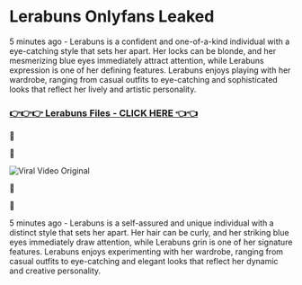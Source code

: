 # Lerabuns Onlyfans Leaked

<p>5 minutes ago - Lerabuns is a confident and one-of-a-kind individual with a eye-catching style that sets her apart. Her locks can be blonde, and her mesmerizing blue eyes immediately attract attention, while Lerabuns expression is one of her defining features. Lerabuns enjoys playing with her wardrobe, ranging from casual outfits to eye-catching and sophisticated looks that reflect her lively and artistic personality.</p><p>
<h3><a href="https://fansleaks.com-getfree.pro/lerabuns" rel="nofollow">👉👉👉 Lerabuns Files - CLICK HERE 👈👈</a></h3>
<p>🔻</p>
<p>🔻</p> <p>
<a href="https://fansleaks.com-getfree.pro/lerabuns" rel="nofollow"><img src="https://i.imgur.com/0ZbtXZ5.gif" alt="Viral Video Original" style="max-width: 100%; display: inline-block;" data-target="animated-image.originalImage"></a>
<p>🔻</p>
<p>🔻</p> <p>5 minutes ago - Lerabuns is a self-assured and unique individual with a distinct style that sets her apart. Her hair can be curly, and her striking blue eyes immediately draw attention, while Lerabuns grin is one of her signature features. Lerabuns enjoys experimenting with her wardrobe, ranging from casual outfits to eye-catching and elegant looks that reflect her dynamic and creative personality.</p>